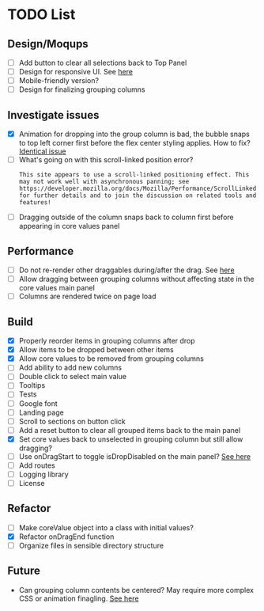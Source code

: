 # TODO List
## Design/Moqups
- [ ] Add button to clear all selections back to Top Panel
- [ ] Design for responsive UI. See [here](https://medium.com/styled-components/how-to-create-responsive-ui-with-styled-components-c6b71a3ce172)
- [ ] Mobile-friendly version?
- [ ] Design for finalizing grouping columns

## Investigate issues
- [x] Animation for dropping into the group column is bad, the bubble snaps to top left corner first before the flex center styling applies. How to fix? [Identical issue](https://github.com/atlassian/react-beautiful-dnd/issues/1851)
- [ ] What's going on with this scroll-linked position error?
  ````
  This site appears to use a scroll-linked positioning effect. This may not work well with asynchronous panning; see https://developer.mozilla.org/docs/Mozilla/Performance/ScrollLinkedEffects for further details and to join the discussion on related tools and features!
  ````
- [ ] Dragging outside of the column snaps back to column first before appearing in core values panel

## Performance
- [ ] Do not re-render other draggables during/after the drag. See [here](https://github.com/atlassian/react-beautiful-dnd/issues/1791)
- [ ] Allow dragging between grouping columns without affecting state in the core values main panel
- [ ] Columns are rendered twice on page load

## Build
- [x] Properly reorder items in grouping columns after drop
- [x] Allow items to be dropped between other items
- [x] Allow core values to be removed from grouping columns
- [ ] Add ability to add new columns
- [ ] Double click to select main value
- [ ] Tooltips
- [ ] Tests
- [ ] Google font
- [ ] Landing page
- [ ] Scroll to sections on button click
- [ ] Add a reset button to clear all grouped items back to the main panel
- [x] Set core values back to unselected in grouping column but still allow dragging?
- [ ] Use onDragStart to toggle isDropDisabled on the main panel? [See here](https://react-beautiful-dnd.netlify.app/?path=/story/ondragstart--toggle-isdropdisabled-ondragstart)
- [ ] Add routes
- [ ] Logging library
- [ ] License

## Refactor
- [ ] Make coreValue object into a class with initial values?
- [x] Refactor onDragEnd function
- [ ] Organize files in sensible directory structure

## Future
- Can grouping column contents be centered? May require more complex CSS or animation finagling. [See here](https://github.com/atlassian/react-beautiful-dnd/issues/1851)
